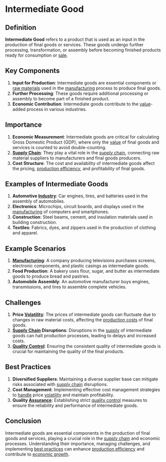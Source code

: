 # Intermediate Good

## Definition
**Intermediate Good** refers to a product that is used as an input in the production of final goods or services. These goods undergo further processing, transformation, or assembly before becoming finished products ready for consumption or [sale](../s/sale.md).

## Key Components
1. **Input for Production**: Intermediate goods are essential components or [raw materials](../r/raw_materials.md) used in the [manufacturing](../m/manufacturing.md) process to produce final goods.
2. **Further Processing**: These goods require additional processing or assembly to become part of a finished product.
3. **Economic Contribution**: Intermediate goods contribute to the [value](../v/value.md)-added process in various industries.

## Importance
1. **Economic Measurement**: Intermediate goods are critical for calculating Gross Domestic Product (GDP), where only the [value](../v/value.md) of final goods and services is counted to avoid double-counting.
2. **[Supply Chain](../s/supply_chain.md)**: They play a vital role in the [supply chain](../s/supply_chain.md), connecting raw material suppliers to manufacturers and final goods producers.
3. **Cost Structure**: The cost and availability of intermediate goods affect the pricing, [production efficiency](../p/production_efficiency.md), and profitability of final goods.

## Examples of Intermediate Goods
1. **Automotive [Industry](../i/industry.md)**: Car engines, tires, and batteries used in the assembly of automobiles.
2. **Electronics**: Microchips, circuit boards, and displays used in the [manufacturing](../m/manufacturing.md) of computers and smartphones.
3. **Construction**: Steel beams, cement, and insulation materials used in building construction.
4. **Textiles**: Fabrics, dyes, and zippers used in the production of clothing and apparel.

## Example Scenarios
1. **[Manufacturing](../m/manufacturing.md)**: A company producing televisions purchases screens, electronic components, and plastic casings as intermediate goods.
2. **Food Production**: A bakery uses flour, sugar, and butter as intermediate goods to produce bread and pastries.
3. **Automobile Assembly**: An automotive manufacturer buys engines, transmissions, and tires to assemble complete vehicles.

## Challenges
1. **Price [Volatility](../v/volatility.md)**: The prices of intermediate goods can fluctuate due to changes in raw material costs, affecting the [production costs](../p/production_costs.md) of final goods.
2. **[Supply Chain](../s/supply_chain.md) Disruptions**: Disruptions in the [supply](../s/supply.md) of intermediate goods can halt production processes, leading to delays and increased costs.
3. **[Quality Control](../q/quality_control.md)**: Ensuring the consistent quality of intermediate goods is crucial for maintaining the quality of the final products.

## Best Practices
1. **Diversified Suppliers**: Maintaining a diverse supplier base can mitigate risks associated with [supply chain](../s/supply_chain.md) disruptions.
2. **Cost Management**: Implementing effective cost management strategies to [handle](../h/handle.md) price [volatility](../v/volatility.md) and maintain profitability.
3. **Quality [Assurance](../a/assurance.md)**: Establishing strict [quality control](../q/quality_control.md) measures to ensure the reliability and performance of intermediate goods.

## Conclusion
Intermediate goods are essential components in the production of final goods and services, playing a crucial role in the [supply chain](../s/supply_chain.md) and economic processes. Understanding their importance, managing challenges, and implementing [best practices](../b/best_practices.md) can enhance [production efficiency](../p/production_efficiency.md) and contribute to [economic growth](../e/economic_growth.md).

